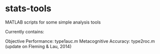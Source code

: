 # stats-tools
MATLAB scripts for some simple analysis tools

Currently contains:

Objective Performance: type1auc.m
Metacognitive Accuracy: type2roc.m (update on Fleming & Lau, 2014)
